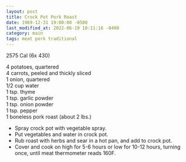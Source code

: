 ```yaml
---
layout: post
title: Crock Pot Pork Roast
date: 1969-12-31 19:00:00 -0500
last_modified_at: 2022-06-19 10:11:16 -0400
category: main
tags: meat pork traditional
---
```

2575 Cal (6x 430)
  
4 potatoes, quartered  
4 carrots, peeled and thickly sliced  
1 onion, quartered  
1/2 cup water  
1 tsp. thyme  
1 tsp. garlic powder  
1 tsp. onion powder  
1 tsp. pepper  
1 boneless pork roast (about 2 lbs.)  

 * Spray crock pot with vegetable spray.
 * Put vegetables and water in crock pot.
 * Rub roast with herbs and sear in a hot pan, and add to crock pot.
 * Cover and cook on high for 5-6 hours or low for 10-12 hours, turning once, until meat thermometer reads 160F.
